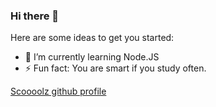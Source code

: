 ### Hi there 👋

Here are some ideas to get you started:

- 🌱 I’m currently learning Node.JS
- ⚡ Fun fact: You are smart if you study often.

[Scoooolz github profile](https://github-readme-stats.vercel.app/api?username=scoooolz&show_icons=true&theme=synthwave)
